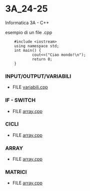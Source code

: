# 3A_24-25
Informatica 3A - C++


esempio di un file .cpp 

        
        #include <iostream>
        using namespace std;
        int main() {
                cout<<("Ciao mondo!\n");
                return 0;
        }

<h3>INPUT/OUTPUT/VARIABILI</h3>
<p></p></P><ul><li>FILE <a href="https://github.com/LucaMelcarne1/3A_24-25/blob/main/variabili.cpp">variabili.cpp</a> </li></ul></p>

<h3>IF - SWITCH</h3>
<p></p></P><ul><li>FILE <a href="https://github.com/LucaMelcarne1/3A_24-25/blob/main/array.cpp">array.cpp</a> </li></ul></p>

<h3>CICLI</h3>
<p></p></P><ul><li>FILE <a href="https://github.com/LucaMelcarne1/3A_24-25/blob/main/array.cpp">array.cpp</a> </li></ul></p>

<h3>ARRAY</h3>
<p></p></P><ul><li>FILE <a href="https://github.com/LucaMelcarne1/3A_24-25/blob/main/array.cpp">array.cpp</a> </li></ul></p>

<h3>MATRICI</h3>
<p></p></P><ul><li>FILE <a href="https://github.com/LucaMelcarne1/3A_24-25/blob/main/array.cpp">array.cpp</a> </li></ul></p>

